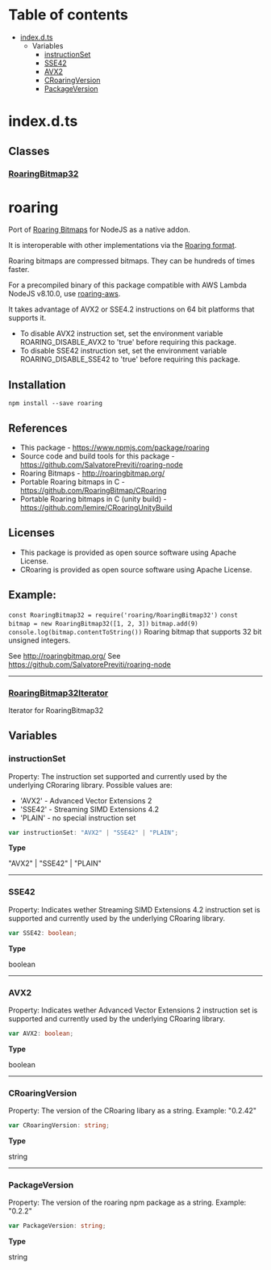 # Table of contents

* [index.d.ts][SourceFile-0]
    * Variables
        * [instructionSet][VariableDeclaration-0]
        * [SSE42][VariableDeclaration-1]
        * [AVX2][VariableDeclaration-2]
        * [CRoaringVersion][VariableDeclaration-3]
        * [PackageVersion][VariableDeclaration-4]

# index.d.ts

## Classes

### [RoaringBitmap32][ClassDeclaration-0]

# roaring

Port of [Roaring Bitmaps](http://roaringbitmap.org) for NodeJS as a native addon.

It is interoperable with other implementations via the [Roaring format](https://github.com/RoaringBitmap/RoaringFormatSpec/).

Roaring bitmaps are compressed bitmaps. They can be hundreds of times faster.

For a precompiled binary of this package compatible with AWS Lambda NodeJS v8.10.0, use [roaring-aws](https://www.npmjs.com/package/roaring-aws).

It takes advantage of AVX2 or SSE4.2 instructions on 64 bit platforms that supports it.
- To disable AVX2 instruction set, set the environment variable ROARING_DISABLE_AVX2 to 'true' before requiring this package.
- To disable SSE42 instruction set, set the environment variable ROARING_DISABLE_SSE42 to 'true' before requiring this package.

## Installation

`npm install --save roaring`

## References

- This package - <https://www.npmjs.com/package/roaring>
- Source code and build tools for this package - <https://github.com/SalvatorePreviti/roaring-node>
- Roaring Bitmaps - <http://roaringbitmap.org/>
- Portable Roaring bitmaps in C - <https://github.com/RoaringBitmap/CRoaring>
- Portable Roaring bitmaps in C (unity build) - https://github.com/lemire/CRoaringUnityBuild

## Licenses

- This package is provided as open source software using Apache License.
- CRoaring is provided as open source software using Apache License.

## Example:

`const RoaringBitmap32 = require('roaring/RoaringBitmap32')`
`const bitmap = new RoaringBitmap32([1, 2, 3])`
`bitmap.add(9)`
`console.log(bitmap.contentToString())`
Roaring bitmap that supports 32 bit unsigned integers.

See http://roaringbitmap.org/
See https://github.com/SalvatorePreviti/roaring-node


----------

### [RoaringBitmap32Iterator][ClassDeclaration-1]

Iterator for RoaringBitmap32


## Variables

### instructionSet

Property: The instruction set supported and currently used by the underlying CRoraring library.
Possible values are:
  - 'AVX2' - Advanced Vector Extensions 2
  - 'SSE42' - Streaming SIMD Extensions 4.2
  - 'PLAIN' - no special instruction set

```typescript
var instructionSet: "AVX2" | "SSE42" | "PLAIN";
```

**Type**

"AVX2" | "SSE42" | "PLAIN"

----------

### SSE42

Property: Indicates wether Streaming SIMD Extensions 4.2 instruction set is supported and currently used by the underlying CRoaring library.

```typescript
var SSE42: boolean;
```

**Type**

boolean

----------

### AVX2

Property: Indicates wether Advanced Vector Extensions 2 instruction set is supported and currently used by the underlying CRoaring library.

```typescript
var AVX2: boolean;
```

**Type**

boolean

----------

### CRoaringVersion

Property: The version of the CRoaring libary as a string.
Example: "0.2.42"

```typescript
var CRoaringVersion: string;
```

**Type**

string

----------

### PackageVersion

Property: The version of the roaring npm package as a string.
Example: "0.2.2"

```typescript
var PackageVersion: string;
```

**Type**

string

[SourceFile-0]: index.d.md#indexdts
[ClassDeclaration-0]: index.d/roaringbitmap32.md#roaringbitmap32
[ClassDeclaration-1]: index.d/roaringbitmap32iterator.md#roaringbitmap32iterator
[VariableDeclaration-0]: index.d.md#instructionset
[VariableDeclaration-1]: index.d.md#sse42
[VariableDeclaration-2]: index.d.md#avx2
[VariableDeclaration-3]: index.d.md#croaringversion
[VariableDeclaration-4]: index.d.md#packageversion